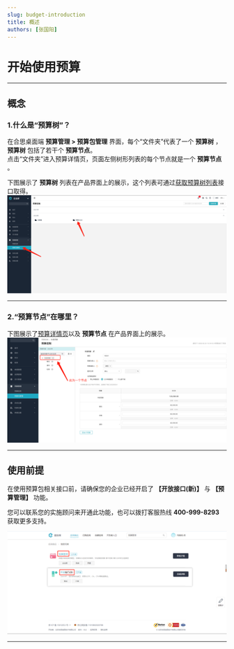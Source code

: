 ```yaml
---
slug: budget-introduction
title: 概述
authors: [张国阳]
---
```


# 开始使用预算

---
## 概念

### 1.什么是“预算树”？

在合思桌面端 **预算管理 > 预算包管理** 界面，每个“文件夹”代表了一个 **预算树** ， **预算树** 包括了若干个 **预算节点**。<br/>
点击“文件夹”进入预算详情页，页面左侧树形列表的每个节点就是一个 **预算节点** 。

下图展示了 **预算树** 列表在产品界面上的展示，这个列表可通过[获取预算树列表](/docs/open-api/budget/get-budget-list)接口取得。
![预算树](images/budgets_index.png)      

---
### 2.“预算节点”在哪里？

下图展示了[预算详情页](/docs/open-api/budget/get-budget-details)以及 **预算节点** 在产品界面上的展示。
![预算树详情](images/budget_info.png)

---
## 使用前提
在使用预算包相关接口前，请确保您的企业已经开启了 **【开放接口(新)】** 与 **【预算管理】** 功能。
    
您可以联系您的实施顾问来开通此功能，也可以拨打客服热线 **400-999-8293** 获取更多支持。

![image](images/预算管理.png)

---










